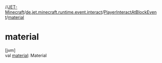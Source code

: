 //[JET-Minecraft](../../../index.md)/[de.jet.minecraft.runtime.event.interact](../index.md)/[PlayerInteractAtBlockEvent](index.md)/[material](material.md)

# material

[jvm]\
val [material](material.md): Material
